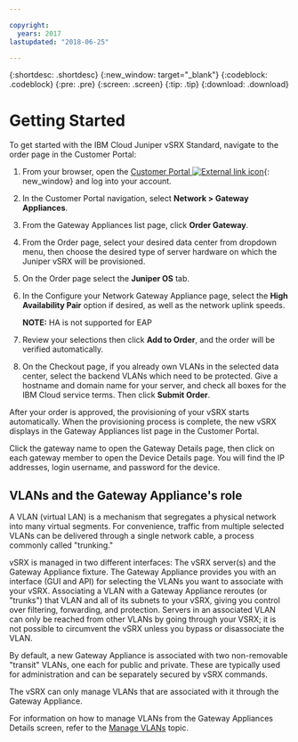 ```yaml
---

copyright:
  years: 2017
lastupdated: "2018-06-25"

---
```


{:shortdesc: .shortdesc}
{:new_window: target="_blank"}
{:codeblock: .codeblock}
{:pre: .pre}
{:screen: .screen}
{:tip: .tip}
{:download: .download}

# Getting Started
To get started with the IBM Cloud Juniper vSRX Standard, navigate to the order page in the Customer Portal:

1.	From your browser, open the [Customer Portal ![External link icon](../../icons/launch-glyph.svg "External link icon")](https://control.softlayer.com/){: new_window} and log into your account.
2.	In the Customer Portal navigation, select **Network > Gateway Appliances**.
3.	From the Gateway Appliances list page, click **Order Gateway**.
4.	From the Order page, select your desired data center from dropdown menu, then choose the desired type of server hardware on which the Juniper vSRX will be provisioned. 
5.	On the Order page select the **Juniper OS** tab.
6.	In the Configure your Network Gateway Appliance page, select the **High Availability Pair** option if desired, as well as the network uplink speeds.  

	**NOTE:** HA is not supported for EAP
	
7.	Review your selections then click **Add to Order**, and the order will be verified automatically.
8.	On the Checkout page, if you already own VLANs in the selected data center, select the backend VLANs which need to be protected. Give a hostname and domain name for your server, and check all boxes for the IBM Cloud service terms. Then click **Submit Order**.

After your order is approved, the provisioning of your vSRX starts automatically. When the provisioning process is complete, the new vSRX displays in the Gateway Appliances list page in the Customer Portal. 

Click the gateway name to open the Gateway Details page, then click on each gateway member to open the Device Details page. You will find the IP addresses, login username, and password for the device. 

## VLANs and the Gateway Appliance's role
A VLAN (virtual LAN) is a mechanism that segregates a physical network into many virtual segments. For convenience, traffic from multiple selected VLANs can be delivered through a single network cable, a process commonly called "trunking."

vSRX is managed in two different interfaces: The vSRX server(s) and the Gateway Appliance fixture. The Gateway Appliance provides you with an interface (GUI and API) for selecting the VLANs you want to associate with your vSRX. Associating a VLAN with a Gateway Appliance reroutes (or "trunks") that VLAN and all of its subnets to your vSRX, giving you control over filtering, forwarding, and protection. Servers in an associated VLAN can only be reached from other VLANs by going through your VSRX; it is not possible to circumvent the vSRX unless you bypass or disassociate the VLAN.

By default, a new Gateway Appliance is associated with two non-removable "transit" VLANs, one each for public and private. These are typically used for administration and can be separately secured by vSRX commands.

The vSRX can only manage VLANs that are associated with it through the Gateway Appliance.

For information on how to manage VLANs from the Gateway Appliances Details screen, refer to the [Manage VLANs](manage-vlans.html) topic.

